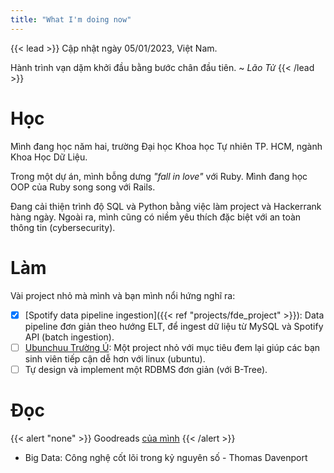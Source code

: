 ```yaml
---
title: "What I'm doing now"
---
```


{{< lead >}}
Cập nhật ngày 05/01/2023, Việt Nam.

Hành trình vạn dặm khởi đầu bằng bước chân đầu tiên.
~ _Lão Tử_
{{< /lead >}}

# Học

Mình đang học năm hai, trường Đại học Khoa học Tự nhiên TP. HCM, ngành Khoa Học Dữ Liệu.

Trong một dự án, mình bỗng dưng _"fall in love"_ với Ruby.
Mình đang học OOP của Ruby song song với Rails.

Đang cải thiện trình độ SQL và Python bằng việc làm project và Hackerrank hàng ngày.
Ngoài ra, mình cũng có niềm yêu thích đặc biệt với an toàn thông tin (cybersecurity).

# Làm

Vài project nhỏ mà mình và bạn mình nổi hứng nghĩ ra:

- [x] [Spotify data pipeline ingestion]({{< ref "projects/fde_project" >}}): Data pipeline đơn giản theo hướng ELT, để ingest dữ liệu từ MySQL và Spotify API (batch ingestion).
- [ ] [Ubunchuu Trường Ú](https://ubunchuu-truong-us.github.io/): Một project nhỏ với mục tiêu đem lại giúp các bạn sinh viên tiếp cận dễ hơn với linux (ubuntu).
- [ ] Tự design và implement một RDBMS đơn giản (với B-Tree).

# Đọc

{{< alert "none" >}}
Goodreads [của mình](https://www.goodreads.com/user/show/73433536-lelouvincx)
{{< /alert >}}

- Big Data: Công nghệ cốt lõi trong kỷ nguyên số - Thomas Davenport

